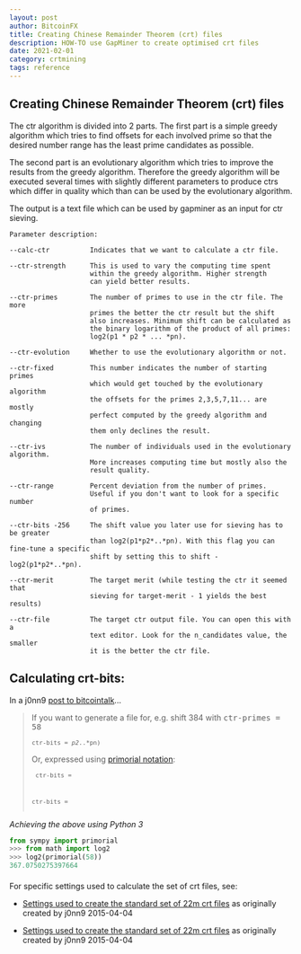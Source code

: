 ```yaml
---
layout: post
author: BitcoinFX
title: Creating Chinese Remainder Theorem (crt) files
description: HOW-TO use GapMiner to create optimised crt files
date: 2021-02-01
category: crtmining
tags: reference
---
```


## Creating Chinese Remainder Theorem (crt) files

The ctr algorithm is divided into 2 parts. The first part is a simple greedy algorithm which tries to find offsets for each involved prime so that the desired number range has the least prime candidates as possible.

The second part is an evolutionary algorithm which tries to improve the results from the greedy algorithm. Therefore the greedy algorithm will be executed several times with slightly different parameters to produce ctrs which differ in quality which than can be used by the evolutionary algorithm.

The output is a text file which can be used by gapminer as an input for ctr sieving.

```none
Parameter description:

--calc-ctr          Indicates that we want to calculate a ctr file.

--ctr-strength      This is used to vary the computing time spent
                    within the greedy algorithm. Higher strength
                    can yield better results.

--ctr-primes        The number of primes to use in the ctr file. The more
                    primes the better the ctr result but the shift
                    also increases. Minimum shift can be calculated as 
                    the binary logarithm of the product of all primes:
                    log2(p1 * p2 * ... *pn).

--ctr-evolution     Whether to use the evolutionary algorithm or not.

--ctr-fixed         This number indicates the number of starting primes
                    which would get touched by the evolutionary algorithm
                    the offsets for the primes 2,3,5,7,11... are mostly
                    perfect computed by the greedy algorithm and changing
                    them only declines the result.

--ctr-ivs           The number of individuals used in the evolutionary algorithm.
                    More increases computing time but mostly also the 
                    result quality.

--ctr-range         Percent deviation from the number of primes.
                    Useful if you don't want to look for a specific number 
                    of primes.

--ctr-bits -256     The shift value you later use for sieving has to be greater
                    than log2(p1*p2*..*pn). With this flag you can fine-tune a specific
                    shift by setting this to shift - log2(p1*p2*..*pn).

--ctr-merit         The target merit (while testing the ctr it seemed that 
                    sieving for target-merit - 1 yields the best results)

--ctr-file          The target ctr output file. You can open this with a 
                    text editor. Look for the n_candidates value, the smaller
                    it is the better the ctr file.
```

## Calculating crt-bits:

In a j0nn9 [post to bitcointalk](https://bitcointalk.org/index.php?topic=822498.msg11816902#msg11816902)...

<blockquote>
  <p>If you want to generate a file for, e.g. shift 384 with <tt>ctr-primes = 58</tt></p>

  <code><pre style="font-size:90%">ctr-bits = <math>shift - log2(p1*p2*..*pn)</math></pre></code>

  <p>Or, expressed using <a href="https://en.wikipedia.org/wiki/Primorial" target="_blank">primorial notation</a>:</p>

  <code><pre style="font-size:90%">
ctr-bits = <math>384 - log2(58#)</math>

ctr-bits = <math>384 - 368 = 16</math></pre></code>
</blockquote>

*Achieving the above using Python 3*

```python
from sympy import primorial
>>> from math import log2
>>> log2(primorial(58))
367.0750275397664
```

<h4 class="ui horizontal divider teal header"><i class="cogs icon"></i></h4>

For specific settings used to calculate the set of crt files, see:

- [Settings used to create the standard set of 22m crt files]() as originally created by j0nn9 2015-04-04

- [Settings used to create the standard set of 22m crt files]() as originally created by j0nn9 2015-04-04

